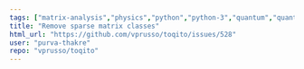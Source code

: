 ```yaml
---
tags: ["matrix-analysis","physics","python","python-3","quantum","quantum-computing","quantum-information","refactor","unitaryhack"]
title: "Remove sparse matrix classes"
html_url: "https://github.com/vprusso/toqito/issues/528"
user: "purva-thakre"
repo: "vprusso/toqito"
---
```


